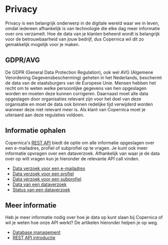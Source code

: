 # Privacy

Privacy is een belangrijk onderwerp in de digitale wereld waar we in leven, 
omdat iedereen afhankelijk is van technologie die elke dag meer informatie 
over ons verzamelt. Hoe de data van je klanten beheerd wordt is belangrijk 
voor de betrouwbaarheid van jouw bedrijf, dus Copernica wil dit zo gemakkelijk 
mogelijk voor je maken.

## GDPR/AVG

De GDPR (General Data Protection Regulation), ook wel AVG (Algemene Verordening Gegevensbescherming) 
geheten in het Nederlands, beschermt de data van de staatsburgers van de 
Europese Unie. Mensen hebben het recht om te weten welke persoonlijke 
gegevens van hen opgeslagen worden en moeten deze kunnen corrigeren. 
Daarnaast moet alle data opgeslagen door organisaties relevant zijn voor het 
doel van deze organisatie en moet de data ook binnen redelijke tijd verwijderd 
worden wanneer deze niet relevant meer is. Als klant van Copernica moet je 
uiteraard aan deze regulaties voldoen.

## Informatie ophalen 

Copernica's [REST API](./rest-api) biedt de optie om alle informatie opgeslagen 
over een e-mailadres, profiel of subprofiel op te vragen. Je kunt ook meer 
informatie opvragen over een dataverzoek. Afhankelijk van waar je de data 
over op wilt vragen kun je hieronder de relevante API call 
vinden.

* [Data verzoek voor een e-mailadres](./rest-post-email-datarequest)
* [Data verzoek voor een profiel](./rest-post-profile-datarequest)
* [Data verzoek voor een subprofiel](./rest-post-subprofile-datarequest)
* [Data van een dataverzoek](./rest-get-datarequest-data)
* [Status van een dataverzoek](./rest-get-datarequest-status)

## Meer informatie

Heb je meer informatie nodig over hoe je data op kunt slaan bij Copernica 
of wil je weten hoe onze API werkt? De artikelen hieronder helpen je op weg.

* [Database management](./database-introduction)
* [REST API introductie](./rest-introduction)
